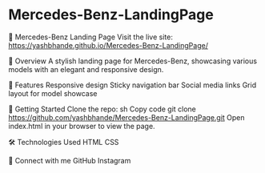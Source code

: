 # Mercedes-Benz-LandingPage
🚗 Mercedes-Benz Landing Page
Visit the live site: https://yashbhande.github.io/Mercedes-Benz-LandingPage/

📖 Overview
A stylish landing page for Mercedes-Benz, showcasing various models with an elegant and responsive design.

🌟 Features
Responsive design
Sticky navigation bar
Social media links
Grid layout for model showcase

🚀 Getting Started
Clone the repo:
sh
Copy code
git clone https://github.com/yashbhande/Mercedes-Benz-LandingPage.git
Open index.html in your browser to view the page.

🛠️ Technologies Used
HTML
CSS

💬 Connect with me
GitHub
Instagram
